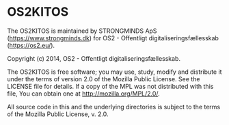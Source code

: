 # OS2KITOS

The OS2KITOS is maintained by STRONGMINDS ApS (https://www.strongminds.dk)
for OS2 - Offentligt digitaliseringsfællesskab (https://os2.eu/).

Copyright (c) 2014, OS2 - Offentligt digitaliseringsfællesskab.

The OS2KITOS is free software; you may use, study, modify and
distribute it under the terms of version 2.0 of the Mozilla Public
License. See the LICENSE file for details. If a copy of the MPL was not
distributed with this file, You can obtain one at
http://mozilla.org/MPL/2.0/.

All source code in this and the underlying directories is subject to
the terms of the Mozilla Public License, v. 2.0. 
